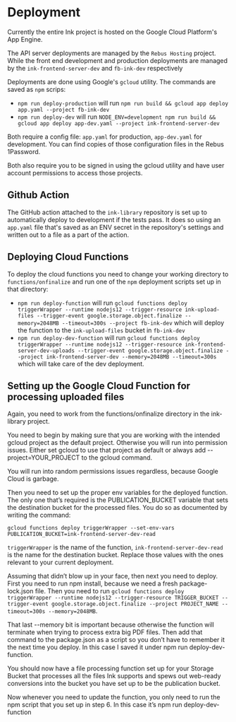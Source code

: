 # Deployment

Currently the entire Ink project is hosted on the Google Cloud Platform's App Engine.

The API server deployments are managed by the `Rebus Hosting` project. While the front end development and production deployments are managed by the `ink-frontend-server-dev` and `fb-ink-dev` respectively

Deployments are done using Google's `gcloud` utility. The commands are saved as `npm` scrips:

- `npm run deploy-production` will run `npm run build && gcloud app deploy app.yaml --project fb-ink-dev`
- `npm run deploy-dev` will run `NODE_ENV=development npm run build && gcloud app deploy app-dev.yaml --project ink-frontend-server-dev`

Both require a config file: `app.yaml` for production, `app-dev.yaml` for development. You can find copies of those configuration files in the Rebus 1Password.

Both also require you to be signed in using the gcloud utility and have user account permissions to access those projects.

## Github Action

The GitHub action attached to the `ink-library` repository is set up to automatically deploy to development if the tests pass. It does so using an `app.yaml` file that's saved as an ENV secret in the repository's settings and written out to a file as a part of the action.

## Deploying Cloud Functions

To deploy the cloud functions you need to change your working directory to `functions/onfinalize` and run one of the `npm` deployment scripts set up in that directory:

- `npm run deploy-function` will run `gcloud functions deploy triggerWrapper --runtime nodejs12 --trigger-resource ink-upload-files --trigger-event google.storage.object.finalize --memory=2048MB --timeout=300s --project fb-ink-dev` which will deploy the function to the `ink-upload-files` bucket in `fb-ink-dev`
- `npm run deploy-dev-function` will run `gcloud functions deploy triggerWrapper --runtime nodejs12 --trigger-resource ink-frontend-server-dev-uploads --trigger-event google.storage.object.finalize --project ink-frontend-server-dev --memory=2048MB --timeout=300s` which will take care of the dev deployment.

## Setting up the Google Cloud Function for processing uploaded files

Again, you need to work from the functions/onfinalize directory in the ink-library project.

You need to begin by making sure that you are working with the intended gcloud project as the default project. Otherwise you will run into permission issues. Either set gcloud to use that project as default or always add --project=YOUR_PROJECT to the gcloud command.

You will run into random permissions issues regardless, because Google Cloud is garbage.

Then you need to set up the proper env variables for the deployed function. The only one that’s required is the PUBLICATION_BUCKET variable that sets the destination bucket for the processed files. You do so as documented by writing the command:

`gcloud functions deploy triggerWrapper --set-env-vars PUBLICATION_BUCKET=ink-frontend-server-dev-read`

`triggerWrapper` is the name of the function, `ink-frontend-server-dev-read` is the name for the destination bucket. Replace those values with the ones relevant to your current deployment.

Assuming that didn’t blow up in your face, then next you need to deploy. First you need to run npm install, because we need a fresh package-lock.json file. Then you need to run `gcloud functions deploy triggerWrapper --runtime nodejs12 --trigger-resource TRIGGER_BUCKET --trigger-event google.storage.object.finalize --project PROJECT_NAME --timeout=300s --memory=2048MB`.

That last --memory bit is important because otherwise the function will terminate when trying to process extra big PDF files.
Then add that command to the package.json as a script so you don’t have to remember it the next time you deploy. In this case I saved it under npm run deploy-dev-function.

You should now have a file processing function set up for your Storage Bucket that processes all the files Ink supports and spews out web-ready conversions into the bucket you have set up to be the publication bucket.

Now whenever you need to update the function, you only need to run the npm script that you set up in step 6. In this case it’s npm run deploy-dev-function
